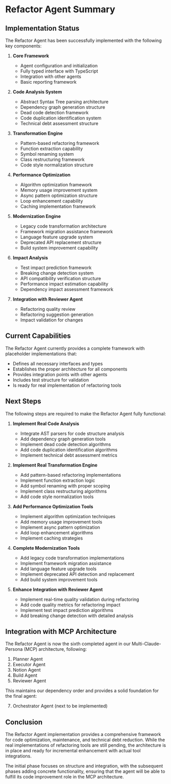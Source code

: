 # Refactor Agent Summary

## Implementation Status

The Refactor Agent has been successfully implemented with the following key components:

1. **Core Framework**
   - Agent configuration and initialization
   - Fully typed interface with TypeScript
   - Integration with other agents
   - Basic reporting framework

2. **Code Analysis System**
   - Abstract Syntax Tree parsing architecture
   - Dependency graph generation structure
   - Dead code detection framework
   - Code duplication identification system
   - Technical debt assessment structure

3. **Transformation Engine**
   - Pattern-based refactoring framework
   - Function extraction capability
   - Symbol renaming system
   - Class restructuring framework
   - Code style normalization structure

4. **Performance Optimization**
   - Algorithm optimization framework
   - Memory usage improvement system
   - Async pattern optimization structure
   - Loop enhancement capability
   - Caching implementation framework

5. **Modernization Engine**
   - Legacy code transformation architecture
   - Framework migration assistance framework
   - Language feature upgrade system
   - Deprecated API replacement structure
   - Build system improvement capability

6. **Impact Analysis**
   - Test impact prediction framework
   - Breaking change detection system
   - API compatibility verification structure
   - Performance impact estimation capability
   - Dependency impact assessment framework

7. **Integration with Reviewer Agent**
   - Refactoring quality review
   - Refactoring suggestion generation
   - Impact validation for changes

## Current Capabilities

The Refactor Agent currently provides a complete framework with placeholder implementations that:

- Defines all necessary interfaces and types
- Establishes the proper architecture for all components
- Provides integration points with other agents
- Includes test structure for validation
- Is ready for real implementation of refactoring tools

## Next Steps

The following steps are required to make the Refactor Agent fully functional:

1. **Implement Real Code Analysis**
   - Integrate AST parsers for code structure analysis
   - Add dependency graph generation tools
   - Implement dead code detection algorithms
   - Add code duplication identification algorithms
   - Implement technical debt assessment metrics

2. **Implement Real Transformation Engine**
   - Add pattern-based refactoring implementations
   - Implement function extraction logic
   - Add symbol renaming with proper scoping
   - Implement class restructuring algorithms
   - Add code style normalization tools

3. **Add Performance Optimization Tools**
   - Implement algorithm optimization techniques
   - Add memory usage improvement tools
   - Implement async pattern optimization
   - Add loop enhancement algorithms
   - Implement caching strategies

4. **Complete Modernization Tools**
   - Add legacy code transformation implementations
   - Implement framework migration assistance
   - Add language feature upgrade tools
   - Implement deprecated API detection and replacement
   - Add build system improvement tools

5. **Enhance Integration with Reviewer Agent**
   - Implement real-time quality validation during refactoring
   - Add code quality metrics for refactoring impact
   - Implement test impact prediction algorithms
   - Add breaking change detection with detailed analysis

## Integration with MCP Architecture

The Refactor Agent is now the sixth completed agent in our Multi-Claude-Persona (MCP) architecture, following:

1. Planner Agent
2. Executor Agent
3. Notion Agent
4. Build Agent
5. Reviewer Agent

This maintains our dependency order and provides a solid foundation for the final agent:

7. Orchestrator Agent (next to be implemented)

## Conclusion

The Refactor Agent implementation provides a comprehensive framework for code optimization, maintenance, and technical debt reduction. While the real implementations of refactoring tools are still pending, the architecture is in place and ready for incremental enhancement with actual tool integrations.

The initial phase focuses on structure and integration, with the subsequent phases adding concrete functionality, ensuring that the agent will be able to fulfill its code improvement role in the MCP architecture.